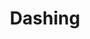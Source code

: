 ---
codehost: https://github.com/dashing-io/dashing
logohandle: dashingio
sort: dashing
title: Dashing
website: http://dashing.io/
---